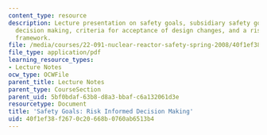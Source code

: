 ```yaml
---
content_type: resource
description: Lecture presentation on safety goals, subsidiary safety goals, risk informed
  decision making, criteria for acceptance of design changes, and a risk informed
  framework.
file: /media/courses/22-091-nuclear-reactor-safety-spring-2008/40f1ef38f2670c20668b0760ab6513b4_MIT22_091S08_lec12.pdf
file_type: application/pdf
learning_resource_types:
- Lecture Notes
ocw_type: OCWFile
parent_title: Lecture Notes
parent_type: CourseSection
parent_uid: 5bf0bdaf-63b8-d8a3-bbaf-c6a132061d3e
resourcetype: Document
title: 'Safety Goals: Risk Informed Decision Making'
uid: 40f1ef38-f267-0c20-668b-0760ab6513b4
---
```

